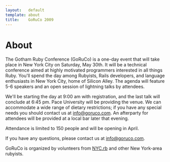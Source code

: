 ```yaml
---
layout:   default
template: about
title:    GoRuCo 2009
---
```


About
=====

The Gotham Ruby Conference (GoRuCo) is a one-day event that will take place in
New York City on Saturday, May 30th. It will be a technical conference aimed at
highly motivated programmers interested in all things Ruby. You'll spend the
day among Rubyists, Rails developers, and language enthusiasts in New York City,
home of Silicon Alley. The agenda will feature 5-6 speakers and an open session of
lightning talks by attendees.

We'll be starting the day at 9:00 am with registration, and the last talk will
conclude at 6:45 pm. Pace University will be providing the venue. We can accommodate a
wide range of dietary restrictions; if you have any special needs you should contact
us at [info@goruco.com][info]. An afterparty for
attendees will be provided at a local bar later that evening.

Attendance is limited to 150 people and will be opening in April.

If you have any questions, please contact us at [info@goruco.com][info].

GoRuCo is organized by volunteers from [NYC.rb][nyc.rb] and other New York-area rubyists.

[info]:   mailto:info@goruco.com
[nyc.rb]: http://nycruby.org/